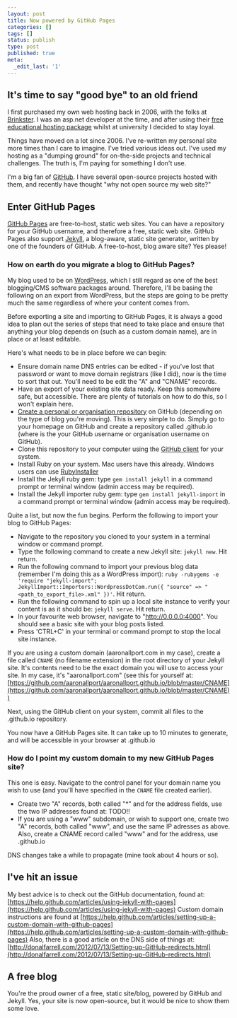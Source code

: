 ```yaml
---
layout: post
title: Now powered by GitHub Pages
categories: []
tags: []
status: publish
type: post
published: true
meta:
  _edit_last: '1'
---
```


## It's time to say "good bye" to an old friend

I first purchased my own web hosting back in 2006, with the folks at [Brinkster](http://www.brinkster.com). I was an asp.net developer at the time, and after using their [free educational hosting package](http://www.brinkster.com/free-hosting.aspx) whilst at university I decided to stay loyal.

Things have moved on a lot since 2006. I've re-written my personal site more times than I care to imagine. I've tried various ideas out. I've used my hosting as a "dumping ground" for on-the-side projects and technical challenges. The truth is, I'm paying for something I don't use.

I'm a big fan of [GitHub](http://github.io). I have several open-source projects hosted with them, and recently have thought "why not open source my web site?"

## Enter GitHub Pages

[GitHub Pages](https://pages.github.com/) are free-to-host, static web sites. You can have a repository for your GitHub username, and therefore a free, static web site. GitHub Pages also support [Jekyll](http://jekyllrb.com), a blog-aware, static site generator, written by one of the founders of GitHub. A free-to-host, blog aware site? Yes please!

### How on earth do you migrate a blog to GitHub Pages?

My blog used to be on [WordPress](http://wordpress.org), which I still regard as one of the best blogging/CMS software packages around. Therefore, I'll be basing the following on an export from WordPress, but the steps are going to be pretty much the same regardless of where your content comes from.

Before exporting a site and importing to GitHub Pages, it is always a good idea to plan out the series of steps that need to take place and ensure that anything your blog depends on (such as a custom domain name), are in place or at least editable.

Here's what needs to be in place before we can begin:

* Ensure domain name DNS entries can be edited - if you've lost that password or want to move domain registrars (like I did), now is the time to sort that out. You'll need to be edit the "A" and "CNAME" records.
* Have an export of your existing site data ready. Keep this somewhere safe, but accessible. There are plenty of tutorials on how to do this, so I won't explain here.
* [Create a personal or organisation repository](https://github.com/new) on GitHub (depending on the type of blog you're moving). This is very simple to do. Simply go to your homepage on GitHub and create a repository called <username>.github.io (where <username> is the your GitHub username or organisation username on GitHub).
* Clone this repository to your computer using the [GitHub client](https://help.github.com/articles/set-up-git) for your system.
* Install Ruby on your system. Mac users have this already. Windows users can use [RubyInstaller](http://rubyinstaller.org/)
* Install the Jekyll ruby gem: type `gem install jekyll` in a command prompt or terminal window (admin access may be required).
* Install the Jekyll importer ruby gem: type `gem install jekyll-import` in a command prompt or terminal window (admin access may be required).

Quite a list, but now the fun begins. Perform the following to import your blog to GitHub Pages:

* Navigate to the repository you cloned to your system in a terminal window or command prompt.
* Type the following command to create a new Jekyll site: `jekyll new`. Hit return.
* Run the following command to import your previous blog data (remember I'm doing this as a WordPress import): `ruby -rubygems -e 'require "jekyll-import"; JekyllImport::Importers::WordpressDotCom.run({ "source" => "<path_to_export_file>.xml" })'`. Hit return.
* Run the following command to spin up a local site instance to verify your content is as it should be: `jekyll serve`. Hit return.
* In your favourite web browser, navigate to "http://0.0.0.0:4000". You should see a basic site with your blog posts listed.
* Press 'CTRL+C' in your terminal or command prompt to stop the local site instance.

If you are using a custom domain (aaronallport.com in my case), create a file called `CNAME` (no filename extension) in the root directory of your Jekyll site. It's contents need to be the exact domain you will use to access your site. In my case, it's "aaronallport.com" (see this for yourself at: [https://github.com/aaronallport/aaronallport.github.io/blob/master/CNAME](https://github.com/aaronallport/aaronallport.github.io/blob/master/CNAME))

Next, using the GitHub client on your system, commit all files to the <username>.github.io repository.

You now have a GitHub Pages site. It can take up to 10 minutes to generate, and will be accessible in your browser at <username>.github.io

### How do I point my custom domain to my new GitHub Pages site?

This one is easy. Navigate to the control panel for your domain name you wish to use (and you'll have specified in the `CNAME` file created earlier).

* Create two "A" records, both called "*" and for the address fields, use the two IP addresses found at: TODO!!
* If you are using a "www" subdomain, or wish to support one, create two "A" records, both called "www", and use the same IP adresses as above. Also, create a CNAME record called "www" and for the address, use <username>.github.io

DNS changes take a while to propagate (mine took about 4 hours or so).

## I've hit an issue

My best advice is to check out the GitHub documentation, found at: [https://help.github.com/articles/using-jekyll-with-pages](https://help.github.com/articles/using-jekyll-with-pages)
Custom domain instructions are found at [https://help.github.com/articles/setting-up-a-custom-domain-with-github-pages](https://help.github.com/articles/setting-up-a-custom-domain-with-github-pages)
Also, there is a good article on the DNS side of things at: [http://donalfarrell.com/2012/07/13/Setting-up-GitHub-redirects.html](http://donalfarrell.com/2012/07/13/Setting-up-GitHub-redirects.html)

## A free blog

You're the proud owner of a free, static site/blog, powered by GitHub and Jekyll. Yes, your site is now open-source, but it would be nice to show them some love.
